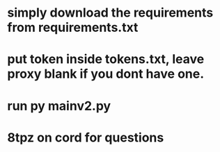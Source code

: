 # simply download the requirements from requirements.txt
# put token inside tokens.txt, leave proxy blank if you dont have one.
# run py mainv2.py
# 8tpz on cord for questions
